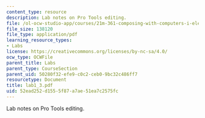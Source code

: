 ```yaml
---
content_type: resource
description: Lab notes on Pro Tools editing.
file: /ol-ocw-studio-app/courses/21m-361-composing-with-computers-i-electronic-music-composition-spring-2008/52ead252d1555f87a7ae51ea7c2575fc_lab1_3.pdf
file_size: 138120
file_type: application/pdf
learning_resource_types:
- Labs
license: https://creativecommons.org/licenses/by-nc-sa/4.0/
ocw_type: OCWFile
parent_title: Labs
parent_type: CourseSection
parent_uid: 50280f32-efe9-c0c2-ceb0-9bc32c486ff7
resourcetype: Document
title: lab1_3.pdf
uid: 52ead252-d155-5f87-a7ae-51ea7c2575fc
---
```

Lab notes on Pro Tools editing.